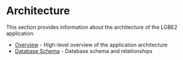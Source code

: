 # Architecture

This section provides information about the architecture of the LGBE2 application.

- [Overview](overview.md) - High-level overview of the application architecture
- [Database Schema](database-schema.md) - Database schema and relationships
